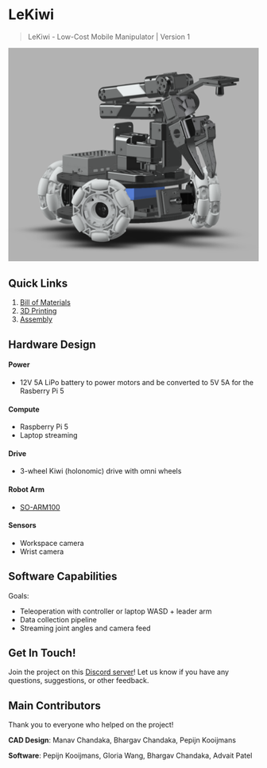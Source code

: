 # LeKiwi
> LeKiwi - Low-Cost Mobile Manipulator | Version 1

<img src="./media/lekiwi_cad_v2.png" width=512/>

## Quick Links
1. [Bill of Materials](BOM.md)
2. [3D Printing](3DPrinting.md)
3. [Assembly](Assembly.md)

## Hardware Design
#### Power
- 12V 5A LiPo battery to power motors and be converted to 5V 5A for the Rasberry Pi 5

#### Compute
- Raspberry Pi 5
- Laptop streaming

#### Drive
- 3-wheel Kiwi (holonomic) drive with omni wheels

#### Robot Arm
- [SO-ARM100](https://github.com/TheRobotStudio/SO-ARM100)

#### Sensors
- Workspace camera
- Wrist camera

## Software Capabilities
Goals:
- Teleoperation with controller or laptop WASD + leader arm
- Data collection pipeline
- Streaming joint angles and camera feed

## Get In Touch!

Join the project on this [Discord server](https://discord.com/channels/1216765309076115607/1318390825528332371)! Let us know if you have any questions, suggestions, or other feedback.

## Main Contributors
Thank you to everyone who helped on the project!

**CAD Design**: Manav Chandaka, Bhargav Chandaka, Pepijn Kooijmans

**Software**: Pepijn Kooijmans, Gloria Wang, Bhargav Chandaka, Advait Patel
